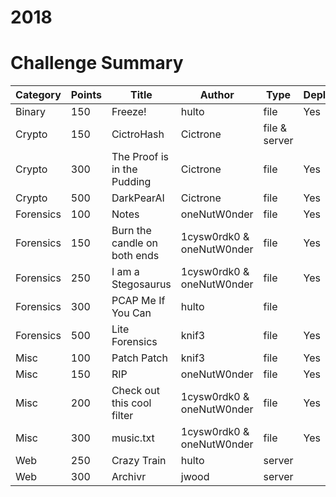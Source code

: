 # 2018

# Challenge Summary
| Category  | Points | Title                        | Author                    | Type          | Deployed |
|-----------|--------|------------------------------|---------------------------|---------------|----------|
| Binary    | 150    | Freeze!                      | hulto                     | file          | Yes      |
| Crypto    | 150    | CictroHash                   | Cictrone                  | file & server |          |
| Crypto    | 300    | The Proof is in the Pudding  | Cictrone                  | file          | Yes      |
| Crypto    | 500    | DarkPearAI                   | Cictrone                  | file          | Yes      |
| Forensics | 100    | Notes                        | oneNutW0nder              | file          | Yes      |
| Forensics | 150    | Burn the candle on both ends | 1cysw0rdk0 & oneNutW0nder | file          | Yes      |
| Forensics | 250    | I am a Stegosaurus           | 1cysw0rdk0 & oneNutW0nder | file          | Yes      |
| Forensics | 300    | PCAP Me If You Can           | hulto                     | file          |          |
| Forensics | 500    | Lite Forensics               | knif3                     | file          | Yes      |
| Misc      | 100    | Patch Patch                  | knif3                     | file          | Yes      |
| Misc      | 150    | RIP                          | oneNutW0nder              | file          | Yes      |
| Misc      | 200    | Check out this cool filter   | 1cysw0rdk0 & oneNutW0nder | file          | Yes      |
| Misc      | 300    | music.txt                    | 1cysw0rdk0 & oneNutW0nder | file          | Yes      |
| Web       | 250    | Crazy Train                  | hulto                     | server        |          |
| Web       | 300    | Archivr                      | jwood                     | server        |          |